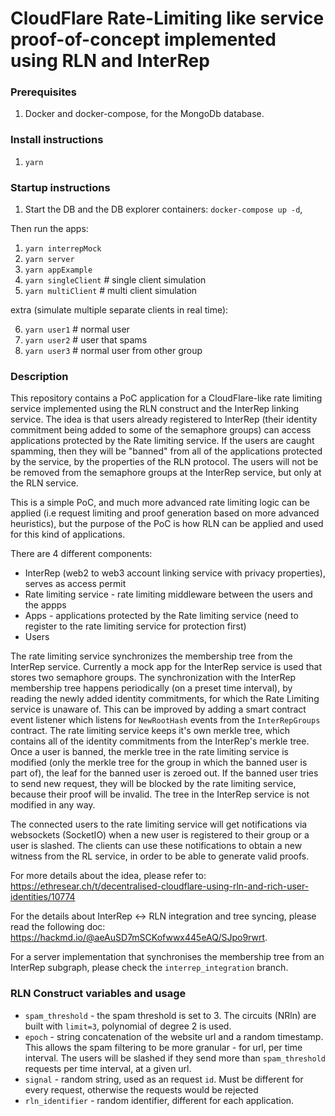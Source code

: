 # CloudFlare Rate-Limiting like service proof-of-concept implemented using RLN and InterRep

### Prerequisites

1. Docker and docker-compose, for the MongoDb database.

### Install instructions 

1. `yarn`

### Startup instructions

1. Start the DB and the DB explorer containers:
`docker-compose up -d`,

Then run the apps:

1. `yarn interrepMock`
2. `yarn server`
3. `yarn appExample`
4. `yarn singleClient` # single client simulation
5. `yarn multiClient` # multi client simulation

extra (simulate multiple separate clients in real time):

6. `yarn user1` # normal user
6. `yarn user2` # user that spams
6. `yarn user3` # normal user from other group


### Description

This repository contains a PoC application for a CloudFlare-like rate limiting service implemented using the RLN construct and the InterRep linking service. The idea is that users already registered to InterRep (their identity commitment being added to some of the semaphore groups) can access applications protected by the Rate limiting service. If the users are caught spamming, then they will be "banned" from all of the applications protected by the service, by the properties of the RLN protocol. The users will not be be removed from the semaphore groups at the InterRep service, but only at the RLN service.

This is a simple PoC, and much more advanced rate limiting logic can be applied (i.e request limiting and proof generation based on more advanced heuristics), but the purpose of the PoC is how RLN can be applied and used for this kind of applications.

There are 4 different components:

- InterRep (web2 to web3 account linking service with privacy properties), serves as access permit
- Rate limiting service - rate limiting middleware between the users and the appps
- Apps - applications protected by the Rate limiting service (need to register to the rate limiting service for protection first)
- Users

The rate limiting service synchronizes the membership tree from the InterRep service. Currently a mock app for the InterRep service is used that stores two semaphore groups. The synchronization with the InterRep membership tree happens periodically (on a preset time interval), by reading the newly added identity commitments, for which the Rate Limiting service is unaware of. This can be improved by adding a smart contract event listener which listens for `NewRootHash` events from the `InterRepGroups` contract.
The rate limiting service keeps it's own merkle tree, which contains all of the identity commitments from the InterRep's merkle tree. Once a user is banned, the merkle tree in the rate limiting service is modified (only the merkle tree for the group in which the banned user is part of), the leaf for the banned user is zeroed out. If the banned user tries to send new request, they will be blocked by the rate limiting service, because their proof will be invalid. The tree in the InterRep service is not modified in any way.

The connected users to the rate limiting service will get notifications via websockets (SocketIO) when a new user is registered to their group or a user is slashed. The clients can use these notifications to obtain a new witness from the RL service, in order to be able to generate valid proofs.

For more details about the idea, please refer to: https://ethresear.ch/t/decentralised-cloudflare-using-rln-and-rich-user-identities/10774

For the details about InterRep <-> RLN integration and tree syncing, please read the following doc: https://hackmd.io/@aeAuSD7mSCKofwwx445eAQ/SJpo9rwrt.

For a server implementation that synchronises the membership tree from an InterRep subgraph, please check the `interrep_integration` branch.

### RLN Construct variables and usage

- `spam_threshold` - the spam threshold is set to 3. The circuits (NRln) are built with `limit=3`, polynomial of degree 2 is used.
- `epoch` - string concatenation of the website url and a random timestamp. This allows the spam filtering to be more granular - for url, per time interval. The users will be slashed if they send more than `spam_threshold` requests per time interval, at a given url.
- `signal` - random string, used as an request `id`. Must be different for every request, otherwise the requests would be rejected
- `rln_identifier` - random identifier, different for each application.